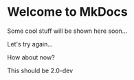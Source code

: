 # Welcome to MkDocs

Some cool stuff will be shown here soon...

Let's try again...

How about now?

This should be 2.0-dev